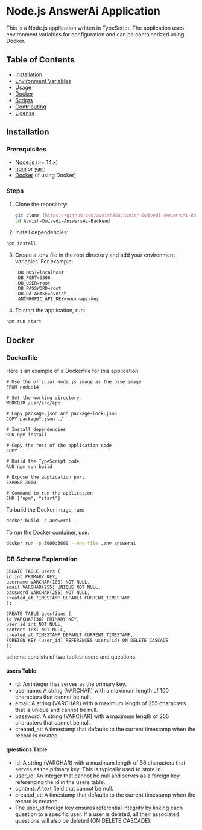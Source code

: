 # Node.js AnswerAi Application

This is a Node.js application written in TypeScript. The application uses environment variables for configuration and can be containerized using Docker.

## Table of Contents

- [Installation](#installation)
- [Environment Variables](#environment-variables)
- [Usage](#usage)
- [Docker](#docker)
- [Scripts](#scripts)
- [Contributing](#contributing)
- [License](#license)

## Installation

### Prerequisites

- [Node.js](https://nodejs.org/) (>= 14.x)
- [npm](https://www.npmjs.com/) or [yarn](https://yarnpkg.com/)
- [Docker](https://www.docker.com/) (if using Docker)

### Steps

1. Clone the repository:

   ```bash
   git clone [https://github.com/avnish858/Avnish-Dwivedi-AnswersAi-Backend](https://github.com/avnish858/Avnish-Dwivedi-AnswersAi-Backend).git
   cd Avnish-Dwivedi-AnswersAi-Backend

2. Install dependencies:

  ```bash
  npm install
  ```
3. Create a .env file in the root directory and add your environment variables. For example:
   
   ```
    DB_HOST=localhost
    DB_PORT=3306
    DB_USER=root
    DB_PASSWORD=root
    DB_DATABASE=avnish
    ANTHROPIC_API_KEY=your-api-key
   
   ```
4. To start the application, run:

  ```bash
  npm run start

  ```

## Docker
### Dockerfile

Here's an example of a Dockerfile for this application:

```
# Use the official Node.js image as the base image
FROM node:14

# Set the working directory
WORKDIR /usr/src/app

# Copy package.json and package-lock.json
COPY package*.json ./

# Install dependencies
RUN npm install

# Copy the rest of the application code
COPY . .

# Build the TypeScript code
RUN npm run build

# Expose the application port
EXPOSE 3000

# Command to run the application
CMD ["npm", "start"]

```

To build the Docker image, run:

```bash
docker build -t answerai .

```

To run the Docker container, use:

```bash
docker run -p 3000:3000 --env-file .env answerai

```
### DB Schema Explanation

```
CREATE TABLE users (
id int PRIMARY KEY,
username VARCHAR(100) NOT NULL,
email VARCHAR(255) UNIQUE NOT NULL,
password VARCHAR(255) NOT NULL,
created_at TIMESTAMP DEFAULT CURRENT_TIMESTAMP
);

CREATE TABLE questions (
id VARCHAR(36) PRIMARY KEY,
user_id int NOT NULL,
content TEXT NOT NULL,
created_at TIMESTAMP DEFAULT CURRENT_TIMESTAMP,
FOREIGN KEY (user_id) REFERENCES users(id) ON DELETE CASCADE
);

```

schema consists of two tables: users and questions.

#### users Table
- id: An integer that serves as the primary key.
- username: A string (VARCHAR) with a maximum length of 100 characters that cannot be null.
- email: A string (VARCHAR) with a maximum length of 255 characters that is unique and cannot be null.
- password: A string (VARCHAR) with a maximum length of 255 characters that cannot be null.
- created_at: A timestamp that defaults to the current timestamp when the record is created.

#### questions Table
- id: A string (VARCHAR) with a maximum length of 36 characters that serves as the primary key. This is typically used to store id.
- user_id: An integer that cannot be null and serves as a foreign key referencing the id in the users table.
- content: A text field that cannot be null.
- created_at: A timestamp that defaults to the current timestamp when the record is created.
- The user_id foreign key ensures referential integrity by linking each question to a specific user. If a user is deleted,    all their associated questions will also be deleted (ON DELETE CASCADE).

